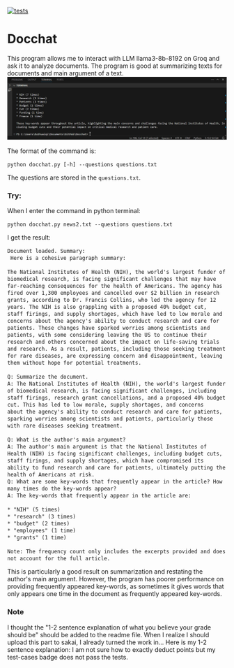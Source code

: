 [![tests](https://github.com/guisabellla/Docchat/actions/workflows/tests.yml/badge.svg)](https://github.com/guisabellla/Docchat/actions/workflows/tests.yml)

# Docchat

This program allows me to interact with LLM llama3-8b-8192 on Groq and ask it to analyze documents. 
The program is good at summarizing texts for documents and main argument of a text.
![Gif of my project running](Animation.gif)

The format of the command is:
```
python docchat.py [-h] --questions questions.txt
```
The questions are stored in the `questions.txt`.

### Try:
When I enter the command in python terminal:
```
python docchat.py news2.txt --questions questions.txt
```

I get the result:
```
Document loaded. Summary:
 Here is a cohesive paragraph summary:

The National Institutes of Health (NIH), the world's largest funder of biomedical research, is facing significant challenges that may have far-reaching consequences for the health of Americans. The agency has fired over 1,300 employees and cancelled over $2 billion in research grants, according to Dr. Francis Collins, who led the agency for 12 years. The NIH is also grappling with a proposed 40% budget cut, 
staff firings, and supply shortages, which have led to low morale and concerns about the agency's ability to conduct research and care for patients. These changes have sparked worries among scientists and patients, with some considering leaving the US to continue their research and others concerned about the impact on life-saving trials and research. As a result, patients, including those seeking treatment for rare diseases, are expressing concern and disappointment, leaving them without hope for potential treatments.

Q: Summarize the document.
A: The National Institutes of Health (NIH), the world's largest funder of biomedical research, is facing significant challenges, including staff firings, research grant cancellations, and a proposed 40% budget cut. This has led to low morale, supply shortages, and concerns 
about the agency's ability to conduct research and care for patients, sparking worries among scientists and patients, particularly those 
with rare diseases seeking treatment.

Q: What is the author's main argument?
A: The author's main argument is that the National Institutes of Health (NIH) is facing significant challenges, including budget cuts, staff firings, and supply shortages, which have compromised its ability to fund research and care for patients, ultimately putting the health of Americans at risk.
Q: What are some key-words that frequently appear in the article? How many times do the key-words appear?
A: The key-words that frequently appear in the article are:

* "NIH" (5 times)
* "research" (3 times)
* "budget" (2 times)
* "employees" (1 time)
* "grants" (1 time)

Note: The frequency count only includes the excerpts provided and does not account for the full article.
```
This is particularly a good result on summarization and restating the author's main argument. However, the program has poorer performance on providing frequently appeared key-words, as sometimes it gives words that only appears one time in the document as frequently appeared key-words.

### Note
I thought the "1-2 sentence explanation of what you believe your grade should be" should be added to the readme file. When I realize I should upload this part to sakai, I already turned the work in... Here is my 1-2 sentence explanation:
I am not sure how to exactly deduct points but my test-cases badge does not pass the tests. 
